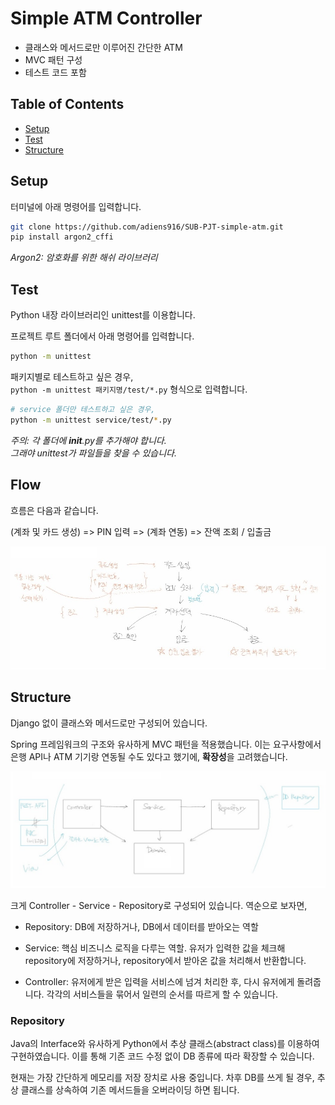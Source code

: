 # Simple ATM Controller

- 클래스와 메서드로만 이루어진 간단한 ATM
- MVC 패턴 구성
- 테스트 코드 포함

## Table of Contents
- [Setup](#setup)
- [Test](#test)
- [Structure](#structure)

## Setup
터미널에 아래 명령어를 입력합니다.
```bash
git clone https://github.com/adiens916/SUB-PJT-simple-atm.git
pip install argon2_cffi
```
*Argon2: 암호화를 위한 해쉬 라이브러리*

## Test
Python 내장 라이브러리인 unittest를 이용합니다.

프로젝트 루트 폴더에서 아래 명령어를 입력합니다.
```bash
python -m unittest
```

패키지별로 테스트하고 싶은 경우,   
`python -m unittest 패키지명/test/*.py` 형식으로 입력합니다.
```bash
# service 폴더만 테스트하고 싶은 경우, 
python -m unittest service/test/*.py
```

*주의: 각 폴더에 __init__.py를 추가해야 합니다.  
그래야 unittest가 파일들을 찾을 수 있습니다.*

## Flow
흐름은 다음과 같습니다.

(계좌 및 카드 생성) => PIN 입력 => (계좌 연동) => 잔액 조회 / 입출금

![Flow](./_README_asset/flow.png)

## Structure

Django 없이 클래스와 메서드로만 구성되어 있습니다.

Spring 프레임워크의 구조와 유사하게 MVC 패턴을 적용했습니다.
이는 요구사항에서 은행 API나 ATM 기기랑 연동될 수도 있다고 했기에, **확장성**을 고려했습니다.

![Structure](./_README_asset/structure.png)

크게 Controller - Service - Repository로 구성되어 있습니다.
역순으로 보자면,

- Repository: DB에 저장하거나, DB에서 데이터를 받아오는 역할

- Service: 핵심 비즈니스 로직을 다루는 역할. 
유저가 입력한 값을 체크해 repository에 저장하거나,
repository에서 받아온 값을 처리해서 반환합니다.

- Controller: 유저에게 받은 입력을 서비스에 넘겨 처리한 후, 다시 유저에게 돌려줍니다.
각각의 서비스들을 묶어서 일련의 순서를 따르게 할 수 있습니다.

### Repository
Java의 Interface와 유사하게 Python에서 추상 클래스(abstract class)를 이용하여 구현하였습니다.
이를 통해 기존 코드 수정 없이 DB 종류에 따라 확장할 수 있습니다.

현재는 가장 간단하게 메모리를 저장 장치로 사용 중입니다.
차후 DB를 쓰게 될 경우, 추상 클래스를 상속하여 기존 메서드들을 오버라이딩 하면 됩니다.


